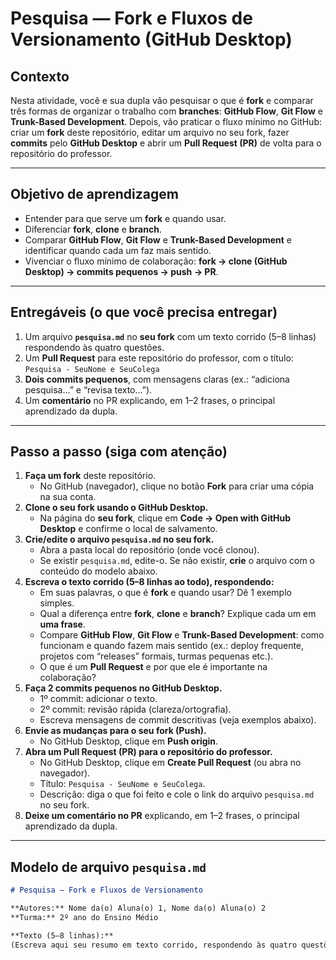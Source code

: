 # Pesquisa — Fork e Fluxos de Versionamento (GitHub Desktop)

## Contexto
Nesta atividade, você e sua dupla vão pesquisar o que é **fork** e comparar três formas de organizar o trabalho com **branches**: **GitHub Flow**, **Git Flow** e **Trunk-Based Development**. Depois, vão praticar o fluxo mínimo no GitHub: criar um **fork** deste repositório, editar um arquivo no seu fork, fazer **commits** pelo **GitHub Desktop** e abrir um **Pull Request (PR)** de volta para o repositório do professor.


---

## Objetivo de aprendizagem
- Entender para que serve um **fork** e quando usar.
- Diferenciar **fork**, **clone** e **branch**.
- Comparar **GitHub Flow**, **Git Flow** e **Trunk-Based Development** e identificar quando cada um faz mais sentido.
- Vivenciar o fluxo mínimo de colaboração: **fork → clone (GitHub Desktop) → commits pequenos → push → PR**.

---

## Entregáveis (o que você precisa entregar)
1. Um arquivo **`pesquisa.md`** no **seu fork** com um texto corrido (5–8 linhas) respondendo às quatro questões.
2. Um **Pull Request** para este repositório do professor, com o título:  
   `Pesquisa - SeuNome e SeuColega`
3. **Dois commits pequenos**, com mensagens claras (ex.: “adiciona pesquisa…” e “revisa texto…”).
4. Um **comentário** no PR explicando, em 1–2 frases, o principal aprendizado da dupla.

---

## Passo a passo (siga com atenção)
1. **Faça um fork** deste repositório.  
   - No GitHub (navegador), clique no botão **Fork** para criar uma cópia na sua conta.
2. **Clone o seu fork usando o GitHub Desktop.**  
   - Na página do **seu fork**, clique em **Code → Open with GitHub Desktop** e confirme o local de salvamento.
3. **Crie/edite o arquivo `pesquisa.md` no seu fork.**  
   - Abra a pasta local do repositório (onde você clonou).  
   - Se existir `pesquisa.md`, edite-o. Se não existir, **crie** o arquivo com o conteúdo do modelo abaixo.
4. **Escreva o texto corrido (5–8 linhas ao todo), respondendo:**
   - Em suas palavras, o que é **fork** e quando usar? Dê 1 exemplo simples.  
   - Qual a diferença entre **fork**, **clone** e **branch**? Explique cada um em **uma frase**.  
   - Compare **GitHub Flow**, **Git Flow** e **Trunk-Based Development**: como funcionam e quando fazem mais sentido (ex.: deploy frequente, projetos com “releases” formais, turmas pequenas etc.).  
   - O que é um **Pull Request** e por que ele é importante na colaboração?
5. **Faça 2 commits pequenos no GitHub Desktop.**  
   - 1º commit: adicionar o texto.  
   - 2º commit: revisão rápida (clareza/ortografia).  
   - Escreva mensagens de commit descritivas (veja exemplos abaixo).
6. **Envie as mudanças para o seu fork (Push).**  
   - No GitHub Desktop, clique em **Push origin**.
7. **Abra um Pull Request (PR) para o repositório do professor.**  
   - No GitHub Desktop, clique em **Create Pull Request** (ou abra no navegador).  
   - Título: `Pesquisa - SeuNome e SeuColega`.  
   - Descrição: diga o que foi feito e cole o link do arquivo `pesquisa.md` no seu fork.
8. **Deixe um comentário no PR** explicando, em 1–2 frases, o principal aprendizado da dupla.

---

## Modelo de arquivo `pesquisa.md`
```md
# Pesquisa — Fork e Fluxos de Versionamento

**Autores:** Nome da(o) Aluna(o) 1, Nome da(o) Aluna(o) 2  
**Turma:** 2º ano do Ensino Médio

**Texto (5–8 linhas):**  
(Escreva aqui seu resumo em texto corrido, respondendo às quatro questões da atividade.)

